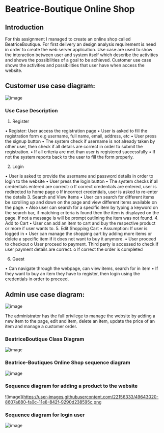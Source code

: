 # Beatrice-Boutique Online Shop

## Introduction
For this assignment I managed to create an online shop called BeatriceBoutique. For first delivery an design analysis requirement is need in order to create the web server application. Use case are used to show the interaction between user and system itself which describe the activities and shows the possibilities of a goal to be achieved. Customer use case shows the activities and possibilities that user have when access the website.

## Customer use case diagram:

![image](https://user-images.githubusercontent.com/22156333/49641835-383d6f00-fa09-11e8-9109-be76fa62a131.png)

### Use Case Description

1.    Register

•    Register: User access the registration page
•    User is asked to fill the registration form e.g username, full name, email, address, etc
•    User press the signup button
•    The system check if username is not already taken by other user, then check if all details are correct in order to submit the registration.
•    If all criteria are met than user is registered successfully
•    If not the system reports back to the user to fill the form properly.

2.    Login

•    User is asked to provide the username and password details in order to login to the website
•    User press the login button
•    The system checks if all credentials entered are correct:
o    If correct credentials are entered, user is redirected to home page
o    If incorrect credentials, user is asked to re-enter the details
3.    Search and View Items
•    User can search for different items be scrolling up and down on the page and view different items available on the page.
•    Also user can search for a specific item by typing a keyword on the search bar, if matching criteria is found then the item is displayed on the page. If not a message is will be prompt outlining the item was not found.
4.    Add to Cart
•    User can add an item to cart and buy the respective product or more if user wants to.
5.    Edit Shopping Cart
•    Assumption: If user is logged in
•    User can manage the shopping cart by adding more items or delete a specific item if it does not want to buy it anymore.
•    User proceed to checkout
o    User proceed to payment. Third party is accessed to check if user payment details are correct.
o    If correct the order is completed

6.    Guest

•    Can navigate through the webpage, can view items, search for in item
•    If they want to buy an item they have to register, then login using the credentials in order to proceed.

## Admin use case diagram:

![image](https://user-images.githubusercontent.com/22156333/49642468-0af1c080-fa0b-11e8-8fe7-2eff877a51fb.png)

The administrator has the full privilege to manage the website by adding a new item to the page, edit and item, delete an item, update the price of an item and manage a customer order.

### BeatriceBoutique Class Diagram

![image](https://user-images.githubusercontent.com/22156333/49642549-4a201180-fa0b-11e8-8fc4-ab65b1c6a0e8.png)

### Beatrice-Boutiques Online Shop sequence diagram

![image](https://user-images.githubusercontent.com/22156333/49642796-eb0ecc80-fa0b-11e8-9b68-8e0789c0c744.png)

### Sequence diagram for adding a product to the website

![image](https://user-images.githubusercontent.com/22156333/49643020-8607a680-fa0c-11e8-842f-9290d238595c.png

### Sequence diagram for login user

![image](https://user-images.githubusercontent.com/22156333/49642915-2f9a6800-fa0c-11e8-8c3b-6ddc9008744f.png)



